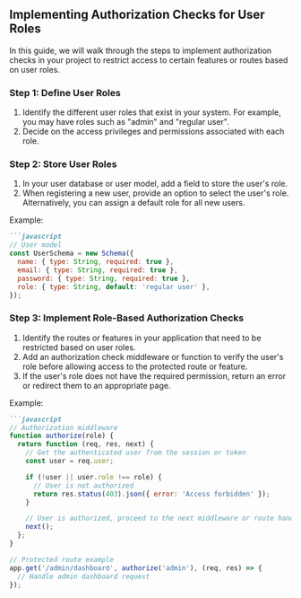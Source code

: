 

## Implementing Authorization Checks for User Roles

In this guide, we will walk through the steps to implement authorization checks in your project to restrict access to certain features or routes based on user roles.

### Step 1: Define User Roles

1. Identify the different user roles that exist in your system. For example, you may have roles such as "admin" and "regular user".
2. Decide on the access privileges and permissions associated with each role.

### Step 2: Store User Roles

1. In your user database or user model, add a field to store the user's role.
2. When registering a new user, provide an option to select the user's role. Alternatively, you can assign a default role for all new users.

Example:
```markdown
```javascript
// User model
const UserSchema = new Schema({
  name: { type: String, required: true },
  email: { type: String, required: true },
  password: { type: String, required: true },
  role: { type: String, default: 'regular user' },
});
```

### Step 3: Implement Role-Based Authorization Checks

1. Identify the routes or features in your application that need to be restricted based on user roles.
2. Add an authorization check middleware or function to verify the user's role before allowing access to the protected route or feature.
3. If the user's role does not have the required permission, return an error or redirect them to an appropriate page.

Example:
```markdown
```javascript
// Authorization middleware
function authorize(role) {
  return function (req, res, next) {
    // Get the authenticated user from the session or token
    const user = req.user;

    if (!user || user.role !== role) {
      // User is not authorized
      return res.status(403).json({ error: 'Access forbidden' });
    }

    // User is authorized, proceed to the next middleware or route handler
    next();
  };
}

// Protected route example
app.get('/admin/dashboard', authorize('admin'), (req, res) => {
  // Handle admin dashboard request
});
```

